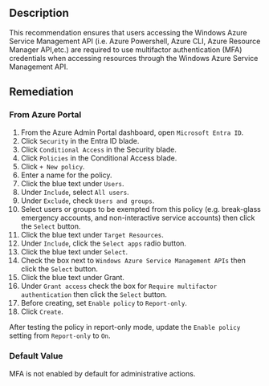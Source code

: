 ## Description

This recommendation ensures that users accessing the Windows Azure Service Management API (i.e. Azure Powershell, Azure CLI, Azure Resource Manager API,etc.) are required to use multifactor authentication (MFA) credentials when accessing resources through the Windows Azure Service Management API.

## Remediation

### From Azure Portal

1. From the Azure Admin Portal dashboard, open `Microsoft Entra ID`.
2. Click `Security` in the Entra ID blade.
3. Click `Conditional Access` in the Security blade.
4. Click `Policies` in the Conditional Access blade.
5. Click `+ New policy`.
6. Enter a name for the policy.
7. Click the blue text under `Users`.
8. Under `Include`, select `All users`.
9. Under `Exclude`, check `Users and groups`.
10. Select users or groups to be exempted from this policy (e.g. break-glass emergency accounts, and non-interactive service accounts) then click the `Select` button.
11. Click the blue text under `Target Resources`.
12. Under `Include`, click the `Select apps` radio button.
13. Click the blue text under `Select`.
14. Check the box next to `Windows Azure Service Management APIs` then click the `Select` button.
15. Click the blue text under Grant.
16. Under `Grant access` check the box for `Require multifactor authentication` then click the `Select` button.
17. Before creating, set `Enable policy` to `Report-only`.
18. Click `Create`.

After testing the policy in report-only mode, update the `Enable policy` setting from `Report-only` to `On`.

### Default Value

MFA is not enabled by default for administrative actions.

